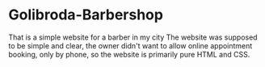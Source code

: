 # Golibroda-Barbershop
That is a simple website for a barber in my city
The website was supposed to be simple and clear, the owner didn't want to allow online appointment booking, only by phone, so the website is primarily pure HTML and CSS.

